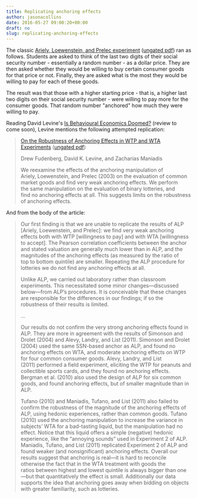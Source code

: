 ```yaml
---
title: Replicating anchoring effects
author: jasonacollins
date: 2016-05-27 09:00:20+00:00
draft: no
slug: replicating-anchoring-effects
---
```


The classic [Ariely, Loewenstein, and Prelec experiment](http://qje.oxfordjournals.org/content/118/1/73.short) ([ungated pdf](http://www.cmu.edu/dietrich/sds/docs/loewenstein/CoherentArbit.pdf)) ran as follows. Students are asked to think of the last two digits of their social security number - essentially a random number - as a dollar price. They are then asked whether they would be willing to buy certain consumer goods for that price or not. Finally, they are asked what is the most they would be willing to pay for each of these goods.

The result was that those with a higher starting price - that is, a higher last two digits on their social security number - were willing to pay more for the consumer goods. That random number "anchored" how much they were willing to pay.

Reading David Levine's [Is Behavioural Economics Doomed?](http://www.openbookpublishers.com/product/77) (review to come soon), Levine mentions the following attempted replication:

>[On the Robustness of Anchoring Effects in WTP and WTA Experiments](https://www.aeaweb.org/articles?id=10.1257/mic.4.2.131) ([ungated pdf](http://scholar.harvard.edu/files/fudenberg/files/on_the_robustness_of_anchoring.pdf?m=1360041920))
>
>Drew Fudenberg, David K. Levine, and Zacharias Maniadis
>
>We reexamine the effects of the anchoring manipulation of Ariely, Loewenstein, and Prelec (2003) on the evaluation of common market goods and find very weak anchoring effects. We perform the same manipulation on the evaluation of binary lotteries, and find no anchoring effects at all. This suggests limits on the robustness of anchoring effects.

And from the body of the article:

>Our first finding is that we are unable to replicate the results of ALP [Ariely, Loewenstein, and Prelec]: we find very weak anchoring effects both with WTP [willingness to pay] and with WTA [willingness to accept]. The Pearson correlation coefficients between the anchor and stated valuation are generally much lower than in ALP, and the magnitudes of the anchoring effects (as measured by the ratio of top to bottom quintile) are smaller. Repeating the ALP procedure for lotteries we do not find any anchoring effects at all.
>
>Unlike ALP, we carried out laboratory rather than classroom experiments. This necessitated some minor changes—discussed below—from ALP’s procedures. It is conceivable that these changes are responsible for the differences in our findings; if so the robustness of their results is limited.
>
>...
>
>Our results do not confirm the very strong anchoring effects found in ALP. They are more in agreement with the results of Simonson and Drolet (2004) and Alevy, Landry, and List (2011). Simonson and Drolet (2004) used the same SSN-based anchor as ALP, and found no anchoring effects on WTA, and moderate anchoring effects on WTP for four common consumer goods. Alevy, Landry, and List (2011) performed a field experiment, eliciting the WTP for peanuts and collectible sports cards, and they found no anchoring effects. Bergman et al. (2010) also used the design of ALP for six common goods, and found anchoring effects, but of smaller magnitude than in ALP.
>
>Tufano (2010) and Maniadis, Tufano, and List (2011) also failed to confirm the robustness of the magnitude of the anchoring effects of ALP, using hedonic experiences, rather than common goods. Tufano (2010) used the anchoring manipulation to increase the variance in subjects’ WTA for a bad-tasting liquid, but the manipulation had no effect. Notice that this liquid offers a simple (negative) hedonic experience, like the “annoying sounds” used in Experiment 2 of ALP. Maniadis, Tufano, and List (2011) replicated Experiment 2 of ALP and found weaker (and nonsignificant) anchoring effects. Overall our results suggest that anchoring is real—it is hard to reconcile otherwise the fact that in the WTA treatment with goods the ratios between highest and lowest quintile is always bigger than one—but that quantitatively the effect is small. Additionally our data supports the idea that anchoring goes away when bidding on objects with greater familiarity, such as lotteries.
